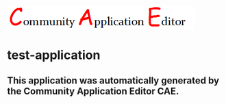 ![CAE](https://github.com/GHProjectsTest/application-46/blob/master/img/logo.png)  

test-application
===================


This application was automatically generated by the Community Application Editor CAE.  
---------------
